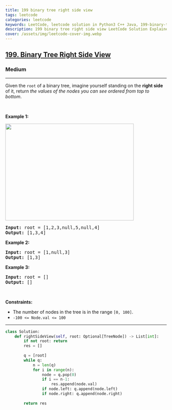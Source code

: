 ```yaml
---
title: 199 binary tree right side view
tags: leetcode
categories: leetcode
keywords: LeetCode, leetcode solution in Python3 C++ Java, 199-binary-tree-right-side-view solution
description: 199 binary tree right side view LeetCode Solution Explained
cover: /assets/img/leetcode-cover-img.webp
---
```



<h2><a href="https://leetcode.com/problems/binary-tree-right-side-view/">199. Binary Tree Right Side View</a></h2><h3>Medium</h3><hr><div><p>Given the <code>root</code> of a binary tree, imagine yourself standing on the <strong>right side</strong> of it, return <em>the values of the nodes you can see ordered from top to bottom</em>.</p>

<p>&nbsp;</p>
<p><strong>Example 1:</strong></p>
<img alt="" src="https://assets.leetcode.com/uploads/2021/02/14/tree.jpg" style="width: 401px; height: 301px;">
<pre><strong>Input:</strong> root = [1,2,3,null,5,null,4]
<strong>Output:</strong> [1,3,4]
</pre>

<p><strong>Example 2:</strong></p>

<pre><strong>Input:</strong> root = [1,null,3]
<strong>Output:</strong> [1,3]
</pre>

<p><strong>Example 3:</strong></p>

<pre><strong>Input:</strong> root = []
<strong>Output:</strong> []
</pre>

<p>&nbsp;</p>
<p><strong>Constraints:</strong></p>

<ul>
	<li>The number of nodes in the tree is in the range <code>[0, 100]</code>.</li>
	<li><code>-100 &lt;= Node.val &lt;= 100</code></li>
</ul>
</div>

---




```python
class Solution:
    def rightSideView(self, root: Optional[TreeNode]) -> List[int]:
        if not root: return
        res = []
        
        q = [root]
        while q:
            n = len(q)
            for i in range(n):
                node = q.pop(0)
                if i == n-1:
                    res.append(node.val)
                if node.left: q.append(node.left)
                if node.right: q.append(node.right)
        
        return res
```
